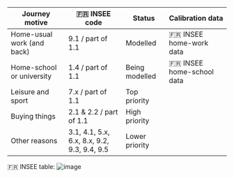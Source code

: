 | Journey motive | 🇫🇷 INSEE code | Status | Calibration data |
|---------------------|---------------------|---------------------|---------------------|
| Home-usual work (and back)  | 9.1 / part of 1.1 | Modelled | 🇫🇷 INSEE home-work data
| Home-school or university | 1.4 / part of 1.1 | Being modelled | 🇫🇷 INSEE home-school data
| Leisure and sport | 7.x / part of 1.1 | Top priority |
| Buying things | 2.1 & 2.2 / part of 1.1 | High priority |
| Other reasons | 3.1, 4.1, 5.x, 6.x, 8.x, 9.2, 9.3, 9.4, 9.5 | Lower priority |


🇫🇷 INSEE table:
![image](https://github.com/mobility-team/mobility/assets/19514464/edf9ca22-cc19-40a4-8106-7b3e9ed20800)
